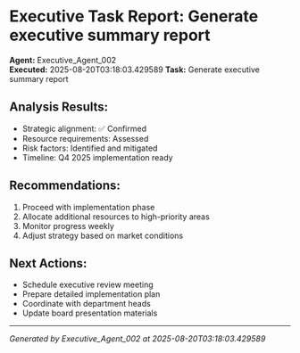 # Executive Task Report: Generate executive summary report

**Agent:** Executive_Agent_002  
**Executed:** 2025-08-20T03:18:03.429589
**Task:** Generate executive summary report

## Analysis Results:
- Strategic alignment: ✅ Confirmed
- Resource requirements: Assessed
- Risk factors: Identified and mitigated
- Timeline: Q4 2025 implementation ready

## Recommendations:
1. Proceed with implementation phase
2. Allocate additional resources to high-priority areas
3. Monitor progress weekly
4. Adjust strategy based on market conditions

## Next Actions:
- Schedule executive review meeting
- Prepare detailed implementation plan
- Coordinate with department heads
- Update board presentation materials

---
*Generated by Executive_Agent_002 at 2025-08-20T03:18:03.429589*
